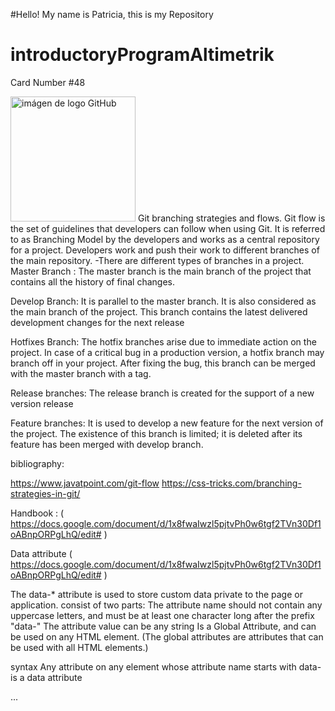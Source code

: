 
#Hello! My name is Patricia, this is my Repository 


# introductoryProgramAltimetrik
Card Number #48

<img src="https://www.fayerwayer.com/resizer/sEkDQKnZFFO2T5-Sh1BPo09Ew3U=/1200x630/filters:format(jpg):quality(70)/cloudfront-us-east-1.images.arcpublishing.com/metroworldnews/7ZSHI74PGVEFJKYMLG443IUZ7E.jpg" alt="imágen de logo GitHub" width="200"/> 
Git branching strategies and flows.
Git flow is the set of guidelines that developers can follow when using Git.
It is referred to as Branching Model by the developers and works as a central repository for a project. Developers work and push their work to different branches of the main repository.
-There are different types of branches in a project. 
Master Branch : The master branch is the main branch of the project that contains all the history of final changes.

Develop Branch: It is parallel to the master branch. It is also considered as the main branch of the project. This branch contains the latest delivered development changes for the next release

Hotfixes Branch: The hotfix branches arise due to immediate action on the project. In case of a critical bug in a production version, a hotfix branch may branch off in your project. After fixing the bug, this branch can be merged with the master branch with a tag.

Release branches: The release branch is created for the support of a new version release

Feature branches:  It is used to develop a new feature for the next version of the project. The existence of this branch is limited; it is deleted after its feature has been merged with develop branch.

bibliography:

https://www.javatpoint.com/git-flow
https://css-tricks.com/branching-strategies-in-git/

Handbook : ( https://docs.google.com/document/d/1x8fwaIwzl5pjtvPh0w6tgf2TVn30Df1oABnpORPgLhQ/edit# )


Data attribute ( https://docs.google.com/document/d/1x8fwaIwzl5pjtvPh0w6tgf2TVn30Df1oABnpORPgLhQ/edit# )

The data-* attribute is used to store custom data private to the page or application.
consist of two parts:
The attribute name should not contain any uppercase letters, and must be at least one character long after the prefix "data-"
The attribute value can be any string
Is a Global Attribute, and can be used on any HTML element.
(The global attributes are attributes that can be used with all HTML elements.)

syntax
Any attribute on any element whose attribute name starts with data- is a data attribute

<article
  id="electric-cars"
  data-columns="3"
  data-index-number="12314"
  data-parent="cars">
...
</article>

